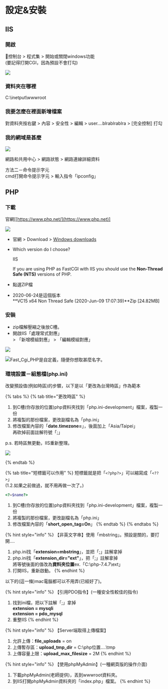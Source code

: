 # 設定&安裝

## IIS

### 開啟

🔶控制台 > 程式集 > 開始或關閉windows功能\
(要記得打開CGI，因為預設不會打勾)

![](<../.gitbook/assets/image (1).png>)

### 資料夾在哪裡

C:\inetput\wwwroot

### 我要怎麼在裡面新增檔案

對資料夾按右鍵 > 內容 > 安全性 > 編輯 > user....blrablrablra > \[完全控制] 打勾

### 我的網域是甚麼

![](<../.gitbook/assets/image (37).png>)

網路和共用中心 > 網路狀態 > 網路連線詳細資料

方法二－命令提示字元\
cmd打開命令提示字元 > 輸入指令「ipconfig」

## PHP

### 下載

官網\[[https://www.php.net/](https://www.php.net)]

![](<../.gitbook/assets/image (10).png>)

* 官網 > Download >  [Windows downloads](https://windows.php.net/download#php-7.4)
*   Which version do I choose?

    IIS

    If you are using PHP as FastCGI with IIS you should use the **Non-Thread Safe (NTS)** versions of PHP.
* 點選ZIP檔
* 2020-06-24是這個版本\
  **VC15 x64 Non Thread Safe (2020-Jun-09 17:07:39)**Zip \[24.82MB]



### 安裝

* zip檔解壓縮之後放C槽。
* 開啟IIS「處理常式對應」 \
  \> 「新增模組對應」 > 「編輯模組對應」

![](<../.gitbook/assets/image (5).png>)

![Fast\_Cgi\_PHP是自定義，隨便你想取甚麼名字。](<../.gitbook/assets/image (19).png>)

### 環境設置－組態檔(php.ini)

改變預設值(例如時區)的步驟，以下是以「更改為台灣時區」作為範本

{% tabs %}
{% tab title="更改時區" %}
1. 到C槽(你存放的位置)php資料夾找到「php.ini-development」檔案，複製一份
2. 將複製的那份檔案，更改副檔名為「php.ini」
3. 修改檔案內容的「**date.timezone=**」，後面加上「Asia/Taipei」\
   再砍掉前面註解符號「;」

p.s. 若時區無更動，IIS重新整理。

![](<../.gitbook/assets/image (16).png>)


{% endtab %}

{% tab title="短標籤可以作用" %}
短標籤就是把「`<?php?>`」可以縮寫成「`<??>`」\
(1.2.如果之前做過，就不用再做一次了。)

```php
<?=$name?>
```

1. 到C槽(你存放的位置)php資料夾找到「php.ini-development」檔案，複製一份
2. 將複製的那份檔案，更改副檔名為「php.ini」
3. 修改檔案內容的「**short\_open\_tag=On**」
{% endtab %}
{% endtabs %}

{% hint style="info" %}
【非英文字串】使用「mbstring」。預設是關的，要打開....

1. php.ini找「**extension=mbstring**」，並把「;」註解拿掉
2. php.ini找「**extension\_dir="ext"**」，把「;」註解拿掉\
   將等號後面的值改為**資料夾位置**ex.「C:\php-7.4.7\ext」
3. 打開IIS，重新啟動。
{% endhint %}

以下的(這一條)mac電腦都可以不用弄(已經好了)。

{% hint style="info" %}
【引用PDO指令】(一種安全性較佳的指令)

1. 找到ini檔，把以下註解「;」拿掉\
   **extension = mysqli**\
   **extension = pdo\_mysql**
2. 重整IIS
{% endhint %}

{% hint style="info" %}
【Server端取得上傳檔案】

1. 允許上傳：**file\_uploads** = on
2. 上傳暫存區：**upload\_tmp\_dir** = C:\php位置....\tmp
3. 上傳容量上限：**upload\_max\_filesize** = 2M
{% endhint %}

{% hint style="info" %}
【使用phpMyAdmin】(一種網頁版的操作介面)

1. 下載phpMyAdmin(老師提供)，丟到wwwroot資料夾。
2. 到IIS打開phpMyAdmin資料夾的「index.php」檔案。
{% endhint %}

